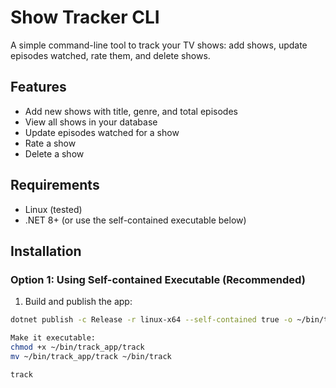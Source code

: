 # Show Tracker CLI

A simple command-line tool to track your TV shows: add shows, update episodes watched, rate them, and delete shows.  

## Features

- Add new shows with title, genre, and total episodes  
- View all shows in your database  
- Update episodes watched for a show  
- Rate a show  
- Delete a show  

## Requirements

- Linux (tested)  
- .NET 8+ (or use the self-contained executable below)  

## Installation

### Option 1: Using Self-contained Executable (Recommended)

1. Build and publish the app:

```bash
dotnet publish -c Release -r linux-x64 --self-contained true -o ~/bin/track_app

Make it executable:
chmod +x ~/bin/track_app/track
mv ~/bin/track_app/track ~/bin/track

track
